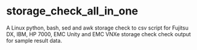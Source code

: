 # storage_check_all_in_one
A Linux python, bash, sed and  awk storage check to csv script for Fujitsu DX, IBM, HP 7000, EMC Unity and EMC VNXe storage check
check output for sample result data.
